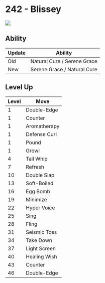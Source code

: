 # 242 - Blissey
![][242]

## Ability

Update | Ability
---    | ---
Old    | Natural Cure / Serene Grace
New    | Serene Grace / Natural Cure

## Level Up

Level | Move
---   | ---
  1   | Double-Edge
  1   | Counter
  1   | Aromatherapy
  1   | Defense Curl
  1   | Pound
  1   | Growl
  4   | Tail Whip
  7   | Refresh
 10   | Double Slap
 13   | Soft-Boiled
 16   | Egg Bomb
 19   | Minimize
 22   | Hyper Voice
 25   | Sing
 28   | Fling
 31   | Seismic Toss
 34   | Take Down
 37   | Light Screen
 40   | Healing Wish
 43   | Counter
 46   | Double-Edge



[242]: ../img/pokemon/242.png

